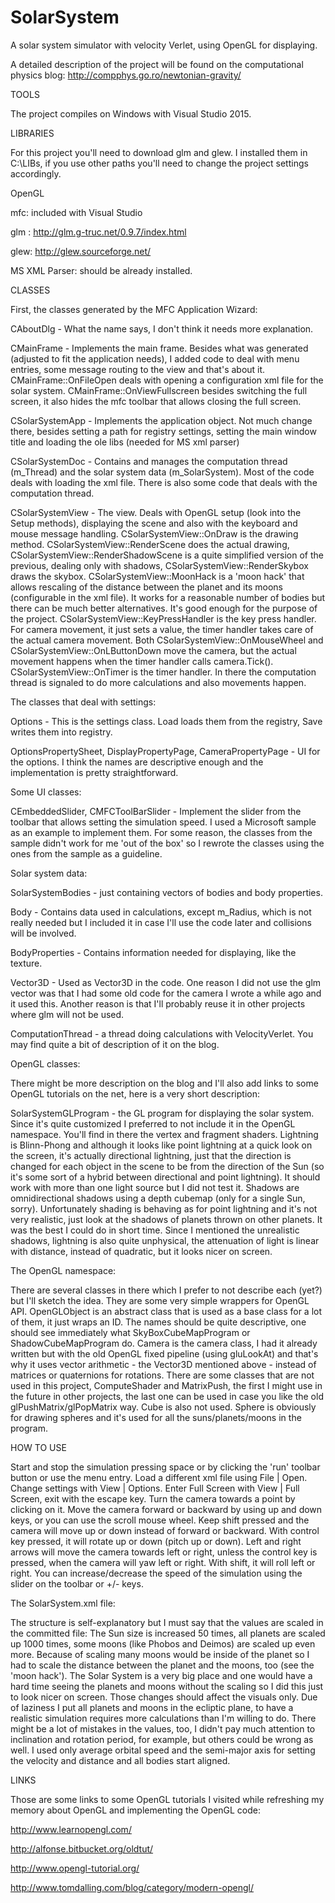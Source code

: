 # SolarSystem
A solar system simulator with velocity Verlet, using OpenGL for displaying.

A detailed description of the project will be found on the computational physics blog: http://compphys.go.ro/newtonian-gravity/

TOOLS

The project compiles on Windows with Visual Studio 2015.

LIBRARIES

For this project you'll need to download glm and glew. I installed them in C:\LIBs, if you use other paths you'll need to change the project settings accordingly.

OpenGL

mfc: included with Visual Studio
 
glm : http://glm.g-truc.net/0.9.7/index.html

glew: http://glew.sourceforge.net/

MS XML Parser: should be already installed.

CLASSES

First, the classes generated by the MFC Application Wizard:

CAboutDlg - What the name says, I don't think it needs more explanation.

CMainFrame - Implements the main frame. Besides what was generated (adjusted to fit the application needs), I added code to deal with menu entries, some message routing to the view and that's about it. CMainFrame::OnFileOpen deals with opening a configuration xml file for the solar system. CMainFrame::OnViewFullscreen besides switching the full screen, it also hides the mfc toolbar that allows closing the full screen.

CSolarSystemApp - Implements the application object. Not much change there, besides setting a path for registry settings, setting the main window title and loading the ole libs (needed for MS xml parser)

CSolarSystemDoc - Contains and manages the computation thread (m_Thread) and the solar system data (m_SolarSystem). Most of the code deals with loading the xml file. There is also some code that deals with the computation thread.

CSolarSystemView - The view. Deals with OpenGL setup (look into the Setup methods), displaying the scene and also with the keyboard and mouse message handling. CSolarSystemView::OnDraw is the drawing method. CSolarSystemView::RenderScene does the actual drawing, CSolarSystemView::RenderShadowScene is a quite simplified version of the previous, dealing only with shadows, CSolarSystemView::RenderSkybox draws the skybox.  CSolarSystemView::MoonHack is a 'moon hack' that allows rescaling of the distance between the planet and its moons (configurable in the xml file). It works for a reasonable number of bodies but there can be much better alternatives. It's good enough for the purpose of the project. CSolarSystemView::KeyPressHandler is the key press handler. For camera movement, it just sets a value, the timer handler takes care of the actual camera movement. Both CSolarSystemView::OnMouseWheel and CSolarSystemView::OnLButtonDown move the camera, but the actual movement happens when the timer handler calls camera.Tick(). CSolarSystemView::OnTimer is the timer handler. In there the computation thread is signaled to do more calculations and also movements happen.

The classes that deal with settings:

Options - This is the settings class. Load loads them from the registry, Save writes them into registry.

OptionsPropertySheet, DisplayPropertyPage, CameraPropertyPage - UI for the options. I think the names are descriptive enough and the implementation is pretty straightforward.

Some UI classes:

CEmbeddedSlider, CMFCToolBarSlider - Implement the slider from the toolbar that allows setting the simulation speed. I used a Microsoft sample as an example to implement them. For some reason, the classes from the sample didn't work for me 'out of the box' so I rewrote the classes using the ones from the sample as a guideline.

Solar system data:

SolarSystemBodies - just containing vectors of bodies and body properties. 

Body - Contains data used in calculations, except m_Radius, which is not really needed but I included it in case I'll use the code later and collisions will be involved.

BodyProperties - Contains information needed for displaying, like the texture.

Vector3D<T> - Used as Vector3D<double> in the code. One reason I did not use the glm vector was that I had some old code for the camera I wrote a while ago and it used this. Another reason is that I'll probably reuse it in other projects where glm will not be used.

ComputationThread - a thread doing calculations with VelocityVerlet. You may find quite a bit of description of it on the blog.

OpenGL classes:

There might be more description on the blog and I'll also add links to some OpenGL tutorials on the net, here is a very short description:

SolarSystemGLProgram - the GL program for displaying the solar system. Since it's quite customized I preferred to not include it in the OpenGL namespace. You'll find in there the vertex and fragment shaders. Lightning is Blinn-Phong and although it looks like point lightning at a quick look on the screen, it's actually directional lightning, just that the direction is changed for each object in the scene to be from the direction of the Sun (so it's some sort of a hybrid between directional and point lightning). It should work with more than one light source but I did not test it. Shadows are omnidirectional shadows using a depth cubemap (only for a single Sun, sorry). Unfortunately shading is behaving as for point lightning and it's not very realistic, just look at the shadows of planets thrown on other planets. It was the best I could do in short time. Since I mentioned the unrealistic shadows, lightning is also quite unphysical, the attenuation of light is linear with distance, instead of quadratic, but it looks nicer on screen.

The OpenGL namespace:

There are several classes in there which I prefer to not describe each (yet?) but I'll sketch the idea. They are some very simple wrappers for OpenGL API. OpenGLObject is an abstract class that is used as a base class for a lot of them, it just wraps an ID. The names should be quite descriptive, one should see immediately what SkyBoxCubeMapProgram or ShadowCubeMapProgram do. Camera is the camera class, I had it already written but with the old OpenGL fixed pipeline (using gluLookAt) and that's why it uses vector arithmetic - the Vector3D<double> mentioned above - instead of matrices or quaternions for rotations. There are some classes that are not used in this project, ComputeShader and MatrixPush, the first I might use in the future in other projects, the last one can be used in case you like the old glPushMatrix/glPopMatrix way. Cube is also not used. Sphere is obviously for drawing spheres and it's used for all the suns/planets/moons in the program. 


HOW TO USE

Start and stop the simulation pressing space or by clicking the 'run' toolbar button or use the menu entry. Load a different xml file using File | Open. Change settings with View | Options. Enter Full Screen with View | Full Screen, exit with the escape key. Turn the camera towards a point by clicking on it. Move the camera forward or backward by using up and down keys, or you can use the scroll mouse wheel. Keep shift pressed and the camera will move up or down instead of forward or backward. With control key pressed, it will rotate up or down (pitch up or down). Left and right arrows will move the camera towards left or right, unless the control key is pressed, when the camera will yaw left or right. With shift, it will roll left or right. You can increase/decrease the speed of the simulation using the slider on the toolbar or +/- keys.

The SolarSystem.xml file:

The structure is self-explanatory but I must say that the values are scaled in the committed file: The Sun size is increased 50 times, all planets are scaled up 1000 times, some moons (like Phobos and Deimos) are scaled up even more. Because of scaling many moons would be inside of the planet so I had to scale the distance between the planet and the moons, too (see the 'moon hack'). The Solar System is a very big place and one would have a hard time seeing the planets and moons without the scaling so I did this just to look nicer on screen. Those changes should affect the visuals only. Due of laziness I put all planets and moons in the ecliptic plane, to have a realistic simulation requires more calculations than I'm willing to do. There might be a lot of mistakes in the values, too, I didn't pay much attention to inclination and rotation period, for example, but others could be wrong as well. I used only average orbital speed and the semi-major axis for setting the velocity and distance and all bodies start aligned.

LINKS

Those are some links to some OpenGL tutorials I visited while refreshing my memory about OpenGL and implementing the OpenGL code:

http://www.learnopengl.com/ 

http://alfonse.bitbucket.org/oldtut/ 

http://www.opengl-tutorial.org/ 

http://www.tomdalling.com/blog/category/modern-opengl/
